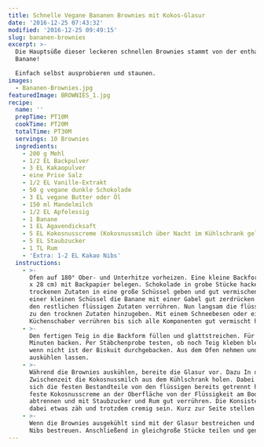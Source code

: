 ```yaml
---
title: Schnelle Vegane Bananen Brownies mit Kokos-Glasur
date: '2016-12-25 07:43:32'
modified: '2016-12-25 09:49:15'
slug: bananen-brownies
excerpt: >-
  Die Hauptsüße dieser leckeren schnellen Brownies stammt von der enthaltenen
  Banane!  

  Einfach selbst ausprobieren und staunen. 
images:
  - Bananen-Brownies.jpg
featuredImage: BROWNIES_1.jpg
recipe:
  name: ''
  prepTime: PT10M
  cookTime: PT20M
  totalTime: PT30M
  servings: 10 Brownies
  ingredients:
    - 200 g Mehl
    - 1/2 EL Backpulver
    - 3 EL Kakaopulver
    - eine Prise Salz
    - 1/2 EL Vanille-Extrakt
    - 50 g vegane dunkle Schokolade
    - 3 EL vegane Butter oder Öl
    - 150 ml Mandelmilch
    - 1/2 EL Apfelessig
    - 1 Banane
    - 1 EL Agavendicksaft
    - 5 EL Kokosnusscreme (Kokosnussmilch über Nacht im Kühlschrank gelagert)
    - 5 EL Staubzucker
    - 1 TL Rum
    - 'Extra: 1-2 EL Kakao Nibs'
  instructions:
    - >-
      Ofen auf 180° Ober- und Unterhitze vorheizen. Eine kleine Backform (ca. 18
      x 28 cm) mit Backpapier belegen. Schokolade in grobe Stücke hacken. Alle
      trockenen Zutaten in eine große Schüssel geben und gut vermischen. In
      einer kleinen Schüssel die Banane mit einer Gabel gut zerdrücken und mit
      den restlichen flüssigen Zutaten verrühren. Nun langsam die flüssige Masse
      zu den trocknen Zutaten hinzugeben. Mit einem Schneebesen oder einem
      Küchenschaber verrühren bis sich alle Komponenten gut vermischt haben.
    - >-
      Den fertigen Teig in die Backform füllen und glattstreichen. Für ca. 20
      Minuten backen. Per Stäbchenprobe testen, ob noch Teig kleben bleibt -
      wenn nicht ist der Biskuit durchgebacken. Aus dem Ofen nehmen und
      auskühlen lassen.
    - >-
      Während die Brownies auskühlen, bereite die Glasur vor. Dazu In der
      Zwischenzeit die Kokosnussmilch aus dem Kühlschrank holen. Dabei sollten
      sich die festen Bestandteile von den flüssigen bereits getrennt haben. Die
      feste Kokosnusscreme an der Oberfläche von der Flüssigkeit am Boden
      abtrennen und mit Staubzucker und Rum gut verrühren. Die Konsistenz sollte
      dabei etwas zäh und trotzdem cremig sein. Kurz zur Seite stellen.
    - >-
      Wenn die Brownies ausgekühlt sind mit der Glasur bestreichen und mit Kakao
      Nibs bestreuen. Anschließend in gleichgroße Stücke teilen und genießen!
---
```


<!-- Image removed (no copyright): Bananen-Brownies-640x918.jpg -->

